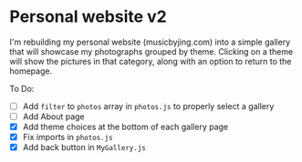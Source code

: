 # Personal website v2

I'm rebuilding my personal website (musicbyjing.com) into a simple gallery that will showcase my photographs grouped by theme. Clicking on a theme will show the pictures in that category, along with an option to return to the homepage.

To Do:

- [ ] Add `filter` to `photos` array in `photos.js` to properly select a gallery
- [ ] Add About page
- [x] Add theme choices at the bottom of each gallery page
- [x] Fix imports in `photos.js`
- [x] Add back button in `MyGallery.js`
